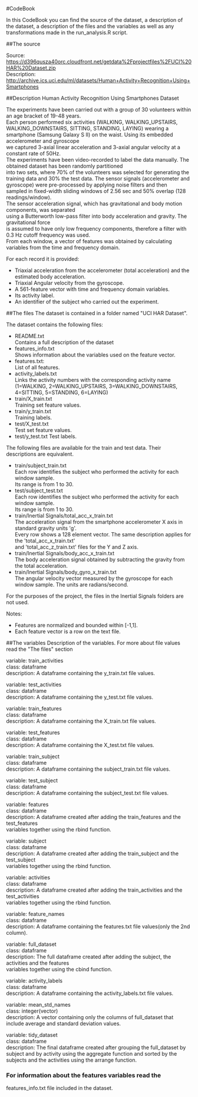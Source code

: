 #CodeBook

In this CodeBook you can find the source of the dataset, a description of the dataset,
a description of the files and the variables as well as any transformations made in the run_analysis.R script.

##The source

Source: https://d396qusza40orc.cloudfront.net/getdata%2Fprojectfiles%2FUCI%20HAR%20Dataset.zip  
Description: http://archive.ics.uci.edu/ml/datasets/Human+Activity+Recognition+Using+Smartphones

##Description
Human Activity Recognition Using Smartphones Dataset

The experiments have been carried out with a group of 30 volunteers within an age bracket of 19-48 years.  
Each person performed six activities (WALKING, WALKING_UPSTAIRS, WALKING_DOWNSTAIRS, SITTING, STANDING, LAYING)
wearing a smartphone (Samsung Galaxy S II) on the waist. Using its embedded accelerometer and gyroscope  
we captured 3-axial linear acceleration and 3-axial angular velocity at a constant rate of 50Hz.  
The experiments have been video-recorded to label the data manually. The obtained dataset has been randomly partitioned  
into two sets, where 70% of the volunteers was selected for generating the training data and 30% the test data. 
The sensor signals (accelerometer and gyroscope) were pre-processed by applying noise filters and then  
sampled in fixed-width sliding windows of 2.56 sec and 50% overlap (128 readings/window).  
The sensor acceleration signal, which has gravitational and body motion components, was separated  
using a Butterworth low-pass filter into body acceleration and gravity. The gravitational force  
is assumed to have only low frequency components, therefore a filter with 0.3 Hz cutoff frequency was used.  
From each window, a vector of features was obtained by calculating variables from the time and frequency domain.  

For each record it is provided:

- Triaxial acceleration from the accelerometer (total acceleration) and the estimated body acceleration.
- Triaxial Angular velocity from the gyroscope. 
- A 561-feature vector with time and frequency domain variables. 
- Its activity label. 
- An identifier of the subject who carried out the experiment.

##The files
The dataset is contained in a folder named "UCI HAR Dataset".  

The dataset contains the following files:  
* README.txt  
Contains a full description of the dataset
* features_info.txt  
Shows information about the variables used on the feature vector.
* features.txt:  
List of all features.
* activity_labels.txt  
Links the activity numbers with the corresponding activity name  
(1=WALKING, 2=WALKING_UPSTAIRS, 3=WALKING_DOWNSTAIRS, 4=SITTING, 5=STANDING, 6=LAYING)
* train/X_train.txt  
Training set feature values.
* train/y_train.txt  
Training labels.
* test/X_test.txt  
Test set feature values.
* test/y_test.txt
Test labels.

The following files are available for the train and test data. Their descriptions are equivalent. 

* train/subject_train.txt  
Each row identifies the subject who performed the activity for each window sample.  
Its range is from 1 to 30.
* test/subject_test.txt  
Each row identifies the subject who performed the activity for each window sample.  
Its range is from 1 to 30.
* train/Inertial Signals/total_acc_x_train.txt  
The acceleration signal from the smartphone accelerometer X axis in standard gravity units 'g'.  
Every row shows a 128 element vector. The same description applies for the 'total_acc_x_train.txt'  
and 'total_acc_z_train.txt' files for the Y and Z axis. 
* train/Inertial Signals/body_acc_x_train.txt  
The body acceleration signal obtained by subtracting the gravity from the total acceleration. 
* train/Inertial Signals/body_gyro_x_train.txt  
The angular velocity vector measured by the gyroscope for each window sample. The units are radians/second. 

For the purposes of the project, the files in the Inertial Signals folders are not used.

Notes: 

- Features are normalized and bounded within [-1,1].
- Each feature vector is a row on the text file.

##The variables
Description of the variables. For more about file values read the "The files" section
 
variable: train_activities  
class: dataframe  
description: A dataframe containing the y_train.txt file values.  

variable: test_activities  
class: dataframe  
description: A dataframe containing the y_test.txt file values.  

variable: train_features  
class: dataframe  
description: A dataframe containing the X_train.txt file values.  

variable: test_features  
class: dataframe  
description: A dataframe containing the X_test.txt file values.  

variable: train_subject  
class: dataframe  
description: A dataframe containing the subject_train.txt file values.  

variable: test_subject  
class: dataframe  
description: A dataframe containing the subject_test.txt file values.  

variable: features  
class: dataframe  
description: A dataframe created after adding the train_features and the test_features  
variables together using the rbind function.  

variable: subject  
class: dataframe  
description: A dataframe created after adding the train_subject and the test_subject  
variables together using the rbind function.  

variable: activities  
class: dataframe  
description: A dataframe created after adding the train_activities and the test_activities  
variables together using the rbind function.  

variable: feature_names  
class: dataframe  
description: A dataframe containing the features.txt file values(only the 2nd column).  

variable: full_dataset  
class: dataframe  
description: The full dataframe created after adding the subject, the activities and the features  
variables together using the cbind function.  

variable: activity_labels  
class: dataframe  
description: A dataframe containing the activity_labels.txt file values.  

variable: mean_std_names  
class: integer(vector)  
description: A vector containing only the columns of full_dataset that include average and standard deviation values.  

variable: tidy_dataset  
class: dataframe  
description: The final dataframe created after grouping the full_dataset by subject and by activity
using the aggregate function and sorted by the subjects and the activities using the arrange function.  

### For information about the features variables read the
features_info.txt file included in the dataset.  

